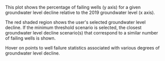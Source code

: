 <link rel="stylesheet" href="https://use.fontawesome.com/releases/v5.14.0/css/all.css" integrity="sha384-gfdkjb5BdAXd+lj+gudLWI+BXq4IuLW5IT+brZEZsLFm++aCMlF1V92rMkPaX4PP" crossorigin="anonymous">

This plot shows the percentage of failing wells (y axis) for a given groundwater level decline relative to the 2019 groundwater level (x axis).  

The red shaded region <i class="fas fa-square" style="color:#ffe0dd"></i> shows the user's selected groundwater level decline. If the minimum threshold scenario is selected, the closest groundwater level decline scenario(s) that correspond to a similar number of failing wells is shown.  

Hover on points to well failure statistics associated with various degrees of groundwater level decline.  
